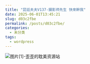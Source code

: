 ```yaml
---
title: "昆廷夫夫V137-摄影师先生 快來幹我"
date: 2025-06-01T13:45:21
slug: d03c2fbe
permalink: /posts/d03c2fbe/
categories:
  - 未分类
tags:
  - wordpress
---
```


![图片[1]-歪歪的耽美资源站](/images/wp/d03c2fbe-e9ffae8c.jpg)
